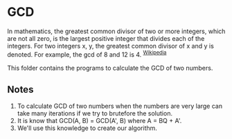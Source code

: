 # GCD
In mathematics, the greatest common divisor of two or more integers, which are not all zero, is the largest positive integer that divides each of the integers. For two integers x, y, the greatest common divisor of x and y is denoted. For example, the gcd of 8 and 12 is 4. <sup>[Wikipedia](https://en.wikipedia.org/wiki/Greatest_common_divisor)</sup>


This folder contains the programs to calculate the GCD of two numbers.

## Notes

1. To calculate GCD of two numbers when the numbers are very large can take many iterations if we try to brutefore the solution.
1. It is know that GCD(A, B) = GCD(A', B) where A = BQ + A'.
1. We'll use this knowledge to create our algorithm. 